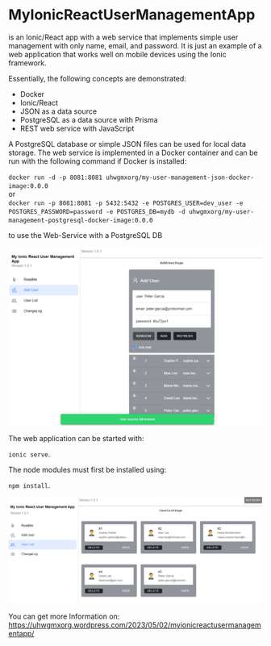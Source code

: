 # MyIonicReactUserManagementApp
is an Ionic/React app with a web service that implements simple user management with only name, email, and password. It is just an example of a web application that works well on mobile devices using the Ionic framework.

Essentially, the following concepts are demonstrated:

- Docker
- Ionic/React
- JSON as a data source
- PostgreSQL as a data source with Prisma
- REST web service with JavaScript

A PostgreSQL database or simple JSON files can be used for local data storage. The web service is implemented in a Docker container and can be run with the following command if Docker is installed:

`docker run -d -p 8081:8081 uhwgmxorg/my-user-management-json-docker-image:0.0.0`<br/>
or<br/>
`docker run -p 8081:8081 -p 5432:5432 -e POSTGRES_USER=dev_user -e POSTGRES_PASSWORD=password -e POSTGRES_DB=mydb -d uhwgmxorg/my-user-management-postgresql-docker-image:0.0.0`

to use the Web-Service with a PostgreSQL DB

![img](https://github.com/uhwgmxorg/MyIonicReactUserManagementApp.node/blob/master/Doc/95_1.png)

The web application can be started with: 

`ionic serve`. 

The node modules must first be installed using: 

`npm install`.

![img](https://github.com/uhwgmxorg/MyIonicReactUserManagementApp.node/blob/master/Doc/95_2.png)

You can get more Information on: https://uhwgmxorg.wordpress.com/2023/05/02/myionicreactusermanagementapp/
